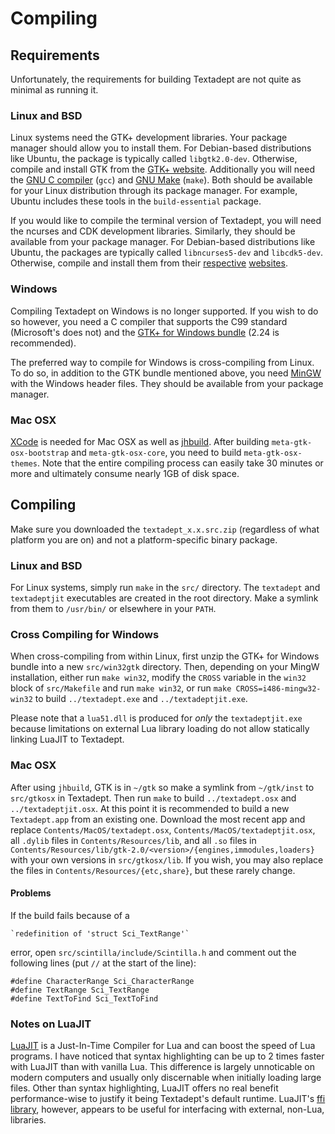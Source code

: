 # Compiling

## Requirements

Unfortunately, the requirements for building Textadept are not quite as minimal
as running it.

### Linux and BSD

Linux systems need the GTK+ development libraries. Your package manager should
allow you to install them. For Debian-based distributions like Ubuntu, the
package is typically called `libgtk2.0-dev`. Otherwise, compile and install GTK
from the [GTK+ website][]. Additionally you will need the [GNU C compiler][]
(`gcc`) and [GNU Make][] (`make`). Both should be available for your Linux
distribution through its package manager. For example, Ubuntu includes these
tools in the `build-essential` package.

If you would like to compile the terminal version of Textadept, you will need
the ncurses and CDK development libraries. Similarly, they should be available
from your package manager. For Debian-based distributions like Ubuntu, the
packages are typically called `libncurses5-dev` and `libcdk5-dev`. Otherwise,
compile and install them from their [respective][] [websites][].

[GTK+ website]: http://www.gtk.org/download/linux.html
[GNU C compiler]: http://gcc.gnu.org
[GNU Make]: http://www.gnu.org/software/make/
[respective]: http://invisible-island.net/ncurses/#download_ncurses
[websites]: http://invisible-island.net/cdk/#download

### Windows

Compiling Textadept on Windows is no longer supported. If you wish to do so
however, you need a C compiler that supports the C99 standard (Microsoft's does
not) and the [GTK+ for Windows bundle][] (2.24 is recommended).

The preferred way to compile for Windows is cross-compiling from Linux. To do
so, in addition to the GTK bundle mentioned above, you need [MinGW][] with the
Windows header files. They should be available from your package manager.

[GTK+ for Windows bundle]: http://www.gtk.org/download/win32.html
[MinGW]: http://mingw.org

### Mac OSX

[XCode][] is needed for Mac OSX as well as [jhbuild][]. After building
`meta-gtk-osx-bootstrap` and `meta-gtk-osx-core`, you need to build
`meta-gtk-osx-themes`. Note that the entire compiling process can easily take
30 minutes or more and ultimately consume nearly 1GB of disk space.

[XCode]: http://developer.apple.com/TOOLS/xcode/
[jhbuild]: http://sourceforge.net/apps/trac/gtk-osx/wiki/Build

## Compiling

Make sure you downloaded the `textadept_x.x.src.zip` (regardless of what
platform you are on) and not a platform-specific binary package.

### Linux and BSD

For Linux systems, simply run `make` in the `src/` directory. The `textadept`
and `textadeptjit` executables are created in the root directory. Make a symlink
from them to `/usr/bin/` or elsewhere in your `PATH`.

### Cross Compiling for Windows

When cross-compiling from within Linux, first unzip the GTK+ for Windows bundle
into a new `src/win32gtk` directory. Then, depending on your MingW installation,
either run `make win32`, modify the `CROSS` variable in the `win32` block of
`src/Makefile` and run `make win32`, or run `make CROSS=i486-mingw32- win32` to
build `../textadept.exe` and `../textadeptjit.exe`.

Please note that a `lua51.dll` is produced for _only_ the `textadeptjit.exe`
because limitations on external Lua library loading do not allow statically
linking LuaJIT to Textadept.

### Mac OSX

After using `jhbuild`, GTK is in `~/gtk` so make a symlink from `~/gtk/inst` to
`src/gtkosx` in Textadept. Then run `make` to build `../textadept.osx` and
`../textadeptjit.osx`. At this point it is recommended to build a new
`Textadept.app` from an existing one. Download the most recent app and replace
`Contents/MacOS/textadept.osx`, `Contents/MacOS/textadeptjit.osx`, all `.dylib`
files in `Contents/Resources/lib`, and all `.so` files in
`Contents/Resources/lib/gtk-2.0/<version>/{engines,immodules,loaders}` with your
own versions in `src/gtkosx/lib`. If you wish, you may also replace the files
in `Contents/Resources/{etc,share}`, but these rarely change.

#### Problems

If the build fails because of a

    `redefinition of 'struct Sci_TextRange'`

error, open `src/scintilla/include/Scintilla.h` and comment out the following
lines (put `//` at the start of the line):

    #define CharacterRange Sci_CharacterRange
    #define TextRange Sci_TextRange
    #define TextToFind Sci_TextToFind

### Notes on LuaJIT

[LuaJIT][] is a Just-In-Time Compiler for Lua and can boost the speed of Lua
programs. I have noticed that syntax highlighting can be up to 2 times faster
with LuaJIT than with vanilla Lua. This difference is largely unnoticable on
modern computers and usually only discernable when initially loading large
files. Other than syntax highlighting, LuaJIT offers no real benefit
performance-wise to justify it being Textadept's default runtime. LuaJIT's
[ffi library][], however, appears to be useful for interfacing with external,
non-Lua, libraries.

[LuaJIT]: http://luajit.org
[ffi library]: http://luajit.org/ext_ffi.html

